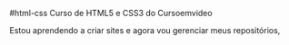 #html-css
Curso de HTML5 e CSS3 do Cursoemvideo

Estou aprendendo a criar sites e agora vou gerenciar meus repositórios,